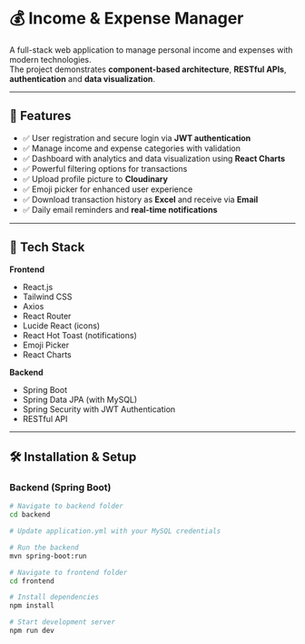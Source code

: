 # 💰 Income & Expense Manager

A full-stack web application to manage personal income and expenses with modern technologies.  
The project demonstrates **component-based architecture**, **RESTful APIs**, **authentication** and **data visualization**.

---

## 🔧 Features

- ✅ User registration and secure login via **JWT authentication**  
- ✅ Manage income and expense categories with validation  
- ✅ Dashboard with analytics and data visualization using **React Charts**  
- ✅ Powerful filtering options for transactions  
- ✅ Upload profile picture to **Cloudinary**  
- ✅ Emoji picker for enhanced user experience  
- ✅ Download transaction history as **Excel** and receive via **Email**  
- ✅ Daily email reminders and **real-time notifications**  

---

## 📁 Tech Stack

**Frontend**
- React.js  
- Tailwind CSS  
- Axios  
- React Router  
- Lucide React (icons)  
- React Hot Toast (notifications)  
- Emoji Picker  
- React Charts  

**Backend**
- Spring Boot  
- Spring Data JPA (with MySQL)  
- Spring Security with JWT Authentication  
- RESTful API  

---

## 🛠 Installation & Setup

### Backend (Spring Boot)
```bash
# Navigate to backend folder
cd backend

# Update application.yml with your MySQL credentials

# Run the backend
mvn spring-boot:run

# Navigate to frontend folder
cd frontend

# Install dependencies
npm install

# Start development server
npm run dev

